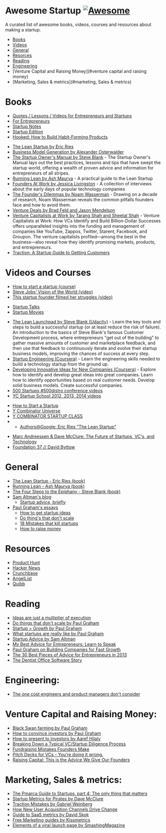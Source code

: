 # Awesome Startup [![Awesome](https://cdn.rawgit.com/sindresorhus/awesome/d7305f38d29fed78fa85652e3a63e154dd8e8829/media/badge.svg)](https://github.com/sindresorhus/awesome)

A curated list of awesome books, videos, courses and resources about making a startup. 

- [Books](#books)
- [Videos](videos-and-courses)
- [General](#general)
- [Resorces](#resources)
- [Reading](#reading)
- [Engineering](#engineering)
- [Venture Capital and Raising Money](#venture capital and raising money)
- [Marketing, Sales & metrics](#marketing, Sales & metrics)


# Books
* [Quotes / Lessons / Videos for Entrepreneurs and Startups](http://www.blockshelf.com/)
* [For Entrepreneurs](http://powerbooks.strikingly.com/)
* [Startup Notes](http://startupnotes.org/#page/1)
* [Startup Edition](http://startupedition.com/)
* [Hooked: How to Build Habit-Forming Products](http://amzn.com/1591847788)
- [The Lean Startup by Eric Ries](http://www.amazon.com/Lean-Startup-Innovation-Successful-ebook/dp/B004J4XGN6/)
- [Business Model Generation by Alexander Osterwalder](http://www.amazon.com/Business-Model-Generation-Visionaries-ebook/dp/B00BD6RFFS/)
- [The Startup Owner's Manual by Steve Blank](http://www.amazon.com/Startup-Owners-Manual-Step--ebook/dp/B009UMTMKS/) - The Startup Owner's Manual lays out the best practices, lessons and tips that have swept the startup world, offering a wealth of proven advice and information for entrepreneurs of all stripes.
- [Running Lean by Ash Maurya](http://www.amazon.com/Running-Lean-Iterate-Series-ebook/dp/B006UKFFE0/) - A practical guide to the Lean Startup
- [Founders At Work by Jessica Livingston](http://www.amazon.com/Founders-Work-Stories-Startups-ebook/dp/B009IXMK4O/) - A collection of interviews about the early days of popular technology companies
- [The Founder's Dilemmas by Noam Wasserman](http://www.amazon.com/The-Founders-Dilemmas-Entrepreneurship-ebook/dp/B007AIXKUM/) - Drawing on a decade of research, Noam Wasserman reveals the common pitfalls founders face and how to avoid them.
- [Venture Deals by Brad Feld and Jason Mendelson](http://www.amazon.com/Venture-Deals-Smarter-Capitalist-ebook/dp/B00AO2PWOI/)
- [Venture Capitalists at Work by Tarang Shah and Sheetal Shah](http://www.amazon.com/Venture-Capitalists-Work-Billion-Dollar-ebook/dp/B006C9EM1Q/) - Venture Capitalists at Work: How VCs Identify and Build Billion-Dollar Successes offers unparalleled insights into the funding and management of companies like YouTube, Zappos, Twitter, Starent, Facebook, and Groupon. The venture capitalists profiled—among the best in the business—also reveal how they identify promising markets, products, and entrepreneurs. 
- [Traction: A Startup Guide to Getting Customers](http://www.amazon.com/Traction-Startup-Guide-Getting-Customers-ebook/dp/B00N06Y2DW/)


# Videos and Courses

- [How to start a startup (course)](https://startupclass.co/course/how-to-start-a-startup)
- [Steve Jobs' Vision of the World (video)](https://www.youtube.com/watch?feature=player_embedded&v=UvEiSa6_EPA)
- [This startup founder filmed her struggles (video)](https://giveit100.com/@100/9b924t)
* [Startup Talks](http://startuptalks.tv/)
* [Startup Movies](http://startupmovies.be-genius.com/)
- [The Lean Launchpad by Steve Blank (Udacity)](https://www.udacity.com/course/ep245) - Learn the key tools and steps to build a successful startup (or at least reduce the risk of failure). An introduction to the basics of Steve Blank's famous Customer Development process, where entrepreneurs "get out of the building" to gather massive amounts of customer and marketplace feedback, and then use that feedback to continuously iterate and evolve their startup business models, improving the chances of success at every step.
- [Startup Engineering (Coursera)](https://www.coursera.org/course/startup) - Learn the engineering skills needed to build a technology startup from the ground up.
- [Developing Innovative Ideas for New Companies (Coursera)](https://www.coursera.org/course/innovativeideas) - Explore how to identify and develop great ideas into great companies. Learn how to identify opportunities based on real customer needs. Develop solid business models. Create successful companies.
- [500 Startups #500distro conference videos](https://www.youtube.com/playlist?list=PLOStnEM8wBOZMOr_jwoK4-EtPuX5fJrzK)
- [YC Startup School 2012, 2013, 2014 videos](https://www.youtube.com/channel/UCcefcZRL2oaA_uBNeo5UOWg/playlists)
* [How to Start a Startup](http://startupclass.samaltman.com/)
* [Y Combinator Universe](http://ycuniverse.com/)
* [Y COMBINATOR STARTUP CLASS](https://courses.platzi.com/classes/startup-class/)
* - [Authors@Google: Eric Ries "The Lean Startup"](https://www.youtube.com/watch?v=fEvKo90qBns)
- [Marc Andreessen & Dave McClure: The Future of Startups, VC's, and Technology](https://www.youtube.com/watch?v=pLNQZegq7KA&app=desktop)
- [Foundation 37 // David Byttow](https://www.youtube.com/watch?feature=player_embedded&v=7PmBk7hgUqg)

# General
- [The Lean Startup - Eric Ries (book)](http://www.amazon.com/The-Lean-Startup-Entrepreneurs-Continuous/dp/0307887898)
- [Running Lean - Ash Maurya (book)](http://www.amazon.com/Running-Lean-Iterate-Works-Series/dp/1449305172)
- [The Four Steps to the Epiphany - Steve Blank (book)](http://www.amazon.com/Four-Steps-Epiphany-Steve-Blank/dp/0989200507)
- [Sam Altman's blog](http://blog.samaltman.com/)
  - [Startup advice, briefly](http://blog.samaltman.com/startup-advice-briefly)
- [Paul Graham's essays](http://www.paulgraham.com/articles.html)
  - [How to get startup ideas](http://www.paulgraham.com/startupideas.html)
  - [Do thing's that don't scale](http://paulgraham.com/ds.html)
  - [18 Mistakes that kill startups](http://www.paulgraham.com/startupmistakes.html)
  - [How to raise money](http://www.paulgraham.com/fr.html)

# Resources
- [Product Hunt](http://www.producthunt.com/)
- [Hacker News](https://news.ycombinator.com/)
- [Crunchbase](http://www.crunchbase.com/)
- [AngelList](https://angel.co/)
- [Quibb](http://quibb.com/)

# Reading
- [Ideas are just a multiplier of execution](http://sivers.org/multiply)
- [Do things that don't scale by Paul Graham](http://paulgraham.com/ds.html)
- [Startup = Growth by Paul Graham](http://paulgraham.com/growth.html)
- [What startups are really like by Paul Graham](http://www.paulgraham.com/really.html)
- [Startup Advice by Sam Altman](http://blog.samaltman.com/startup-advice)
- [My Best Advice for Entrepreneurs: Learn to Speak](http://www.linkedin.com/today/post/article/20130819204919-62614725-my-best-advice-for-entrepreneurs)
- [Paul Graham on Building Companies for Fast Growth ](http://www.inc.com/magazine/201309/issie-lapowsky/how-paul-graham-became-successful.html)
- [The 30 Best Pieces of Advice for Entrepreneurs in 2013](http://firstround.com/article/30-Best-Pieces)
- [The Dentist Office Software Story](http://avc.com/2014/07/the-dentist-office-software-story/)

# Engineering:

- [The one cost engineers and product managers don't consider](http://firstround.com/article/The-one-cost-engineers-and-product-managers-dont-consider)

# Venture Capital and Raising Money:

- [Black Swan farming by Paul Graham](http://paulgraham.com/swan.html)
- [How to convince investors by Paul Graham](http://paulgraham.com/convince.html)
- [How to present to investors by Aaref Hilaly](http://www.sequoiacap.com/grove/posts/bzxr-how-to-present-to-investors)
- [Breaking Down a Typical VC/Startup Diligence Process](http://tomtunguz.com/breaking-down-a-typical-vcstartup-diligence-process/)
- [Fundraising Mistakes Founders Make](http://blog.samaltman.com/fundraising-mistakes-founder-make)
- [Pitch Decks for VCs - You’re doing it wrong.](https://medium.com/boost-vc/5-rules-for-the-pitch-deck-d7c7bbc3185d)
- [Raising Capital: This is the Advice We Give Our Founders](http://a16z.com/2014/09/26/valuation-this-is-the-advice-we-give-our-founders/)

# Marketing, Sales & metrics:

- [The Pmarca Guide to Startups, part 4: The only thing that matters](http://web.archive.org/web/20070701074943/http://blog.pmarca.com/2007/06/the-pmarca-gu-2.html)
- [Startup Metrics for Pirates by Dave McClure](http://www.slideshare.net/dmc500hats/startup-metrics-for-pirates-long-version)
- [Traction Mistakes by Gabriel Weinberg](http://www.gabrielweinberg.com/blog/2012/07/traction-mistakes.html)
- [How New User Acquisition Channels Drive Change](http://brianbalfour.com/post/58798523560/new-user-acquisition-channels)
- [Guide to SaaS metrics by David Skok](http://www.forentrepreneurs.com/saas-metrics/)
- [Free Marketing guides by Kissmetrics](http://blog.kissmetrics.com/marketing-guides/)
- [Elements of a viral launch page by SmashingMagazine](http://www.smashingmagazine.com/2011/09/01/elements-of-a-viral-launch-page/)

